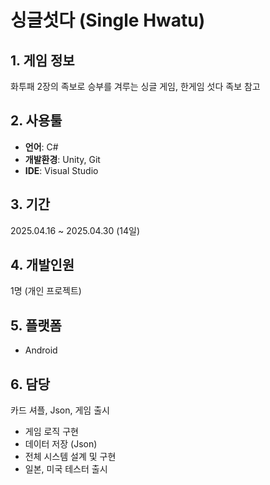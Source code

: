 # 싱글섯다 (Single Hwatu)

## 1. 게임 정보
화투패 2장의 족보로 승부를 겨루는 싱글 게임, 한게임 섯다 족보 참고

## 2. 사용툴
- **언어**: C#
- **개발환경**: Unity, Git
- **IDE**: Visual Studio

## 3. 기간
2025.04.16 ~ 2025.04.30 (14일) 

## 4. 개발인원
1명 (개인 프로젝트)

## 5. 플랫폼
- Android

## 6. 담당
카드 셔플, Json, 게임 출시
- 게임 로직 구현
- 데이터 저장 (Json) 
- 전체 시스템 설계 및 구현
- 일본, 미국 테스터 출시
